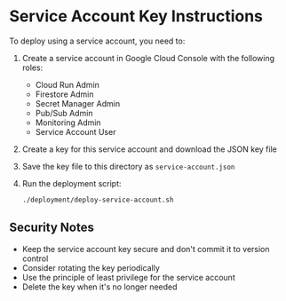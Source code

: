 # Service Account Key Instructions

To deploy using a service account, you need to:

1. Create a service account in Google Cloud Console with the following roles:
   - Cloud Run Admin
   - Firestore Admin
   - Secret Manager Admin
   - Pub/Sub Admin
   - Monitoring Admin
   - Service Account User

2. Create a key for this service account and download the JSON key file

3. Save the key file to this directory as `service-account.json`

4. Run the deployment script:
   ```bash
   ./deployment/deploy-service-account.sh
   ```

## Security Notes

- Keep the service account key secure and don't commit it to version control
- Consider rotating the key periodically
- Use the principle of least privilege for the service account
- Delete the key when it's no longer needed